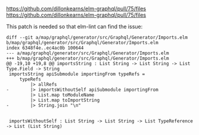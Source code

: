 https://github.com/dillonkearns/elm-graphql/pull/75/files
https://github.com/dillonkearns/elm-graphql/pull/75/files

This patch is needed so that elm-lint can find the issue:

```
diff --git a/map/graphql/generator/src/Graphql/Generator/Imports.elm b/map/graphql/generator/src/Graphql/Generator/Imports.elm
index 6348f4e..ec4ac0b 100644
--- a/map/graphql/generator/src/Graphql/Generator/Imports.elm
+++ b/map/graphql/generator/src/Graphql/Generator/Imports.elm
@@ -19,10 +19,8 @@ importsString : List String -> List String -> List Type.Field -> String
 importsString apiSubmodule importingFrom typeRefs =
     typeRefs
         |> allRefs
-        |> importsWithoutSelf apiSubmodule importingFrom
         |> List.map toModuleName
         |> List.map toImportString
-        |> String.join "\n"
 
 
 importsWithoutSelf : List String -> List String -> List TypeReference -> List (List String)
```
